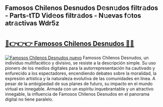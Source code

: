 ## Famosos Chilenos Desnudos D𝚎sn𝚞dos filtr𝚊dos - Parts-tTD Vid𝚎os filtr𝚊dos - N𝚞evas f𝚘tos atr𝚊ctivas Wdr5z

# <h2><a href="http://mb76fdm.tromn.icu/?c=Famosos+Chilenos+Desnudos">🔗👉👉👉 Famosos Chilenos Desnudos 🔗🔗</a></h2>

[![Famosos Chilenos Desnudos nuevo](https://i.imgur.com/pEAQMta.gif)](http://mb76fdm.tromn.icu/?c=Famosos+Chilenos+Desnudos)
Famosos Chilenos Desnudos, un individuo multifacético y divisivo, se resiste a la descripción simple. Su uso pionero de los medios digitales para la autorrepresentación ha cautivado y enfurecido a los espectadores, encendiendo debates sobre la moralidad, la expresión artística y la naturaleza evolutiva de las comunidades en línea. A pesar de la ambigüedad de sus planes de futuro, su impacto en el mundo virtual es innegable. Armada con un espíritu inquebrantable y un atractivo innegable, la influencia de Famosos Chilenos Desnudos en el panorama digital no tiene paralelo.
